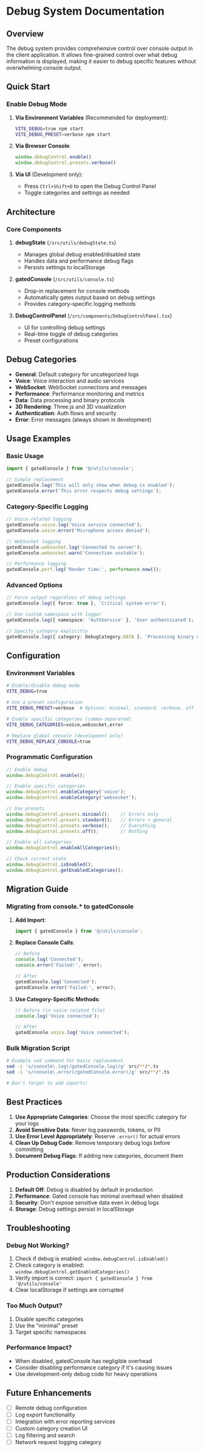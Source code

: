 # Debug System Documentation

## Overview

The debug system provides comprehensive control over console output in the client application. It allows fine-grained control over what debug information is displayed, making it easier to debug specific features without overwhelming console output.

## Quick Start

### Enable Debug Mode

1. **Via Environment Variables** (Recommended for deployment):
   ```bash
   VITE_DEBUG=true npm start
   VITE_DEBUG_PRESET=verbose npm start
   ```

2. **Via Browser Console**:
   ```javascript
   window.debugControl.enable()
   window.debugControl.presets.verbose()
   ```

3. **Via UI** (Development only):
   - Press `Ctrl+Shift+D` to open the Debug Control Panel
   - Toggle categories and settings as needed

## Architecture

### Core Components

1. **debugState** (`/src/utils/debugState.ts`)
   - Manages global debug enabled/disabled state
   - Handles data and performance debug flags
   - Persists settings to localStorage

2. **gatedConsole** (`/src/utils/console.ts`)
   - Drop-in replacement for console methods
   - Automatically gates output based on debug settings
   - Provides category-specific logging methods

3. **DebugControlPanel** (`/src/components/DebugControlPanel.tsx`)
   - UI for controlling debug settings
   - Real-time toggle of debug categories
   - Preset configurations

## Debug Categories

- **General**: Default category for uncategorized logs
- **Voice**: Voice interaction and audio services
- **WebSocket**: WebSocket connections and messages
- **Performance**: Performance monitoring and metrics
- **Data**: Data processing and binary protocols
- **3D Rendering**: Three.js and 3D visualization
- **Authentication**: Auth flows and security
- **Error**: Error messages (always shown in development)

## Usage Examples

### Basic Usage

```typescript
import { gatedConsole } from '@/utils/console';

// Simple replacement
gatedConsole.log('This will only show when debug is enabled');
gatedConsole.error('This error respects debug settings');
```

### Category-Specific Logging

```typescript
// Voice-related logging
gatedConsole.voice.log('Voice service connected');
gatedConsole.voice.error('Microphone access denied');

// WebSocket logging
gatedConsole.websocket.log('Connected to server');
gatedConsole.websocket.warn('Connection unstable');

// Performance logging
gatedConsole.perf.log('Render time:', performance.now());
```

### Advanced Options

```typescript
// Force output regardless of debug settings
gatedConsole.log({ force: true }, 'Critical system error');

// Use custom namespace with logger
gatedConsole.log({ namespace: 'AuthService' }, 'User authenticated');

// Specify category explicitly
gatedConsole.log({ category: DebugCategory.DATA }, 'Processing binary data');
```

## Configuration

### Environment Variables

```bash
# Enable/disable debug mode
VITE_DEBUG=true

# Use a preset configuration
VITE_DEBUG_PRESET=verbose  # Options: minimal, standard, verbose, off

# Enable specific categories (comma-separated)
VITE_DEBUG_CATEGORIES=voice,websocket,error

# Replace global console (development only)
VITE_DEBUG_REPLACE_CONSOLE=true
```

### Programmatic Configuration

```typescript
// Enable debug
window.debugControl.enable();

// Enable specific categories
window.debugControl.enableCategory('voice');
window.debugControl.enableCategory('websocket');

// Use presets
window.debugControl.presets.minimal();    // Errors only
window.debugControl.presets.standard();   // Errors + general
window.debugControl.presets.verbose();    // Everything
window.debugControl.presets.off();        // Nothing

// Enable all categories
window.debugControl.enableAllCategories();

// Check current state
window.debugControl.isEnabled();
window.debugControl.getEnabledCategories();
```

## Migration Guide

### Migrating from console.* to gatedConsole

1. **Add Import**:
   ```typescript
   import { gatedConsole } from '@/utils/console';
   ```

2. **Replace Console Calls**:
   ```typescript
   // Before
   console.log('Connected');
   console.error('Failed:', error);
   
   // After
   gatedConsole.log('Connected');
   gatedConsole.error('Failed:', error);
   ```

3. **Use Category-Specific Methods**:
   ```typescript
   // Before (in voice-related file)
   console.log('Voice connected');
   
   // After
   gatedConsole.voice.log('Voice connected');
   ```

### Bulk Migration Script

```bash
# Example sed command for basic replacement
sed -i 's/console\.log(/gatedConsole.log(/g' src/**/*.ts
sed -i 's/console\.error(/gatedConsole.error(/g' src/**/*.ts

# Don't forget to add imports!
```

## Best Practices

1. **Use Appropriate Categories**: Choose the most specific category for your logs
2. **Avoid Sensitive Data**: Never log passwords, tokens, or PII
3. **Use Error Level Appropriately**: Reserve `.error()` for actual errors
4. **Clean Up Debug Code**: Remove temporary debug logs before committing
5. **Document Debug Flags**: If adding new categories, document them

## Production Considerations

1. **Default Off**: Debug is disabled by default in production
2. **Performance**: Gated console has minimal overhead when disabled
3. **Security**: Don't expose sensitive data even in debug logs
4. **Storage**: Debug settings persist in localStorage

## Troubleshooting

### Debug Not Working?

1. Check if debug is enabled: `window.debugControl.isEnabled()`
2. Check category is enabled: `window.debugControl.getEnabledCategories()`
3. Verify import is correct: `import { gatedConsole } from '@/utils/console'`
4. Clear localStorage if settings are corrupted

### Too Much Output?

1. Disable specific categories
2. Use the "minimal" preset
3. Target specific namespaces

### Performance Impact?

- When disabled, gatedConsole has negligible overhead
- Consider disabling performance category if it's causing issues
- Use development-only debug code for heavy operations

## Future Enhancements

- [ ] Remote debug configuration
- [ ] Log export functionality  
- [ ] Integration with error reporting services
- [ ] Custom category creation UI
- [ ] Log filtering and search
- [ ] Network request logging category